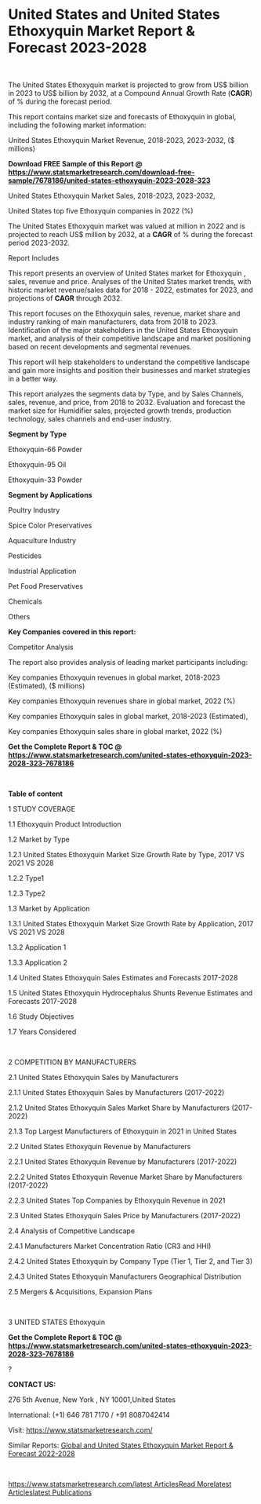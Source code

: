 <h1>United States and United States Ethoxyquin Market Report & Forecast 2023-2028</h1><br/><p>The United States Ethoxyquin market is projected to grow from US$ billion in 2023 to US$ billion by 2032, at a Compound Annual Growth Rate (<strong>CAGR</strong>) of % during the forecast period.</p>
 
 
 
 <p>This report contains market size and forecasts of Ethoxyquin in global, including the following market information:</p>
 
 
 
 <p>United States Ethoxyquin Market Revenue, 2018-2023, 2023-2032, ($ millions)</p>
 
 
 
 <p><strong>Download FREE Sample of this Report @ <a href="https://www.statsmarketresearch.com/download-free-sample/7678186/united-states-ethoxyquin-2023-2028-323">https://www.statsmarketresearch.com/download-free-sample/7678186/united-states-ethoxyquin-2023-2028-323</a></strong></p>
 
 
 
 <p>United States Ethoxyquin Market Sales, 2018-2023, 2023-2032,</p>
 
 
 
 <p>United States top five Ethoxyquin companies in 2022 (%)</p>
 
 
 
 <p>The United States Ethoxyquin market was valued at million in 2022 and is projected to reach US$ million by 2032, at a <strong>CAGR</strong> of % during the forecast period 2023-2032.</p>
 
 
 
 <p>Report Includes</p>
 
 
 
 <p>This report presents an overview of United States market for Ethoxyquin , sales, revenue and price. Analyses of the United States market trends, with historic market revenue/sales data for 2018 - 2022, estimates for 2023, and projections of <strong>CAGR</strong> through 2032.</p>
 
 
 
 <p>This report focuses on the Ethoxyquin sales, revenue, market share and industry ranking of main manufacturers, data from 2018 to 2023. Identification of the major stakeholders in the United States Ethoxyquin market, and analysis of their competitive landscape and market positioning based on recent developments and segmental revenues.</p>
 
 
 
 <p>This report will help stakeholders to understand the competitive landscape and gain more insights and position their businesses and market strategies in a better way.</p>
 
 
 
 <p>This report analyzes the segments data by Type, and by Sales Channels, sales, revenue, and price, from 2018 to 2032. Evaluation and forecast the market size for Humidifier sales, projected growth trends, production technology, sales channels and end-user industry.</p>
 
 
 
 <p><strong>Segment by Type</strong></p>
 
 
 
 <p>Ethoxyquin-66 Powder</p>
 
 
 
 <p>Ethoxyquin-95 Oil</p>
 
 
 
 <p>Ethoxyquin-33 Powder</p>
 
 
 
 <p><strong>Segment <strong><strong>by Applications</strong></strong></strong></p>
 
 
 
 <p>Poultry Industry</p>
 
 
 
 <p>Spice Color Preservatives</p>
 
 
 
 <p>Aquaculture Industry</p>
 
 
 
 <p>Pesticides</p>
 
 
 
 <p>Industrial Application</p>
 
 
 
 <p>Pet Food Preservatives</p>
 
 
 
 <p>Chemicals</p>
 
 
 
 <p>Others</p>
 
 
 
 <p><strong>Key Companies covered in this report:</strong></p>
 
 
 
 <p>Competitor Analysis</p>
 
 
 
 <p>The report also provides analysis of leading market participants including:</p>
 
 
 
 <p>Key companies Ethoxyquin revenues in global market, 2018-2023 (Estimated), ($ millions)</p>
 
 
 
 <p>Key companies Ethoxyquin revenues share in global market, 2022 (%)</p>
 
 
 
 <p>Key companies Ethoxyquin sales in global market, 2018-2023 (Estimated),</p>
 
 
 
 <p>Key companies Ethoxyquin sales share in global market, 2022 (%)</p>
 
 
 
 <div><b>Get the Complete Report & TOC @ <a href="https://www.statsmarketresearch.com/united-states-ethoxyquin-2023-2028-323-7678186">https://www.statsmarketresearch.com/united-states-ethoxyquin-2023-2028-323-7678186</a></b></div>
 
 
 
 <p><br />
 
 <b>Table of content</b></p>
 
 
 
 <p>1 STUDY COVERAGE<br />
 
 1.1 Ethoxyquin Product Introduction<br />
 
 1.2 Market by Type<br />
 
 1.2.1 United States Ethoxyquin Market Size Growth Rate by Type, 2017 VS 2021 VS 2028<br />
 
 1.2.2 Type1<br />
 
 1.2.3 Type2<br />
 
 1.3 Market by Application<br />
 
 1.3.1 United States Ethoxyquin Market Size Growth Rate by Application, 2017 VS 2021 VS 2028<br />
 
 1.3.2 Application 1<br />
 
 1.3.3 Application 2<br />
 
 1.4 United States Ethoxyquin Sales Estimates and Forecasts 2017-2028<br />
 
 1.5 United States Ethoxyquin Hydrocephalus Shunts Revenue Estimates and Forecasts 2017-2028<br />
 
 1.6 Study Objectives<br />
 
 1.7 Years Considered<br />
 
 <br />
 
 2 COMPETITION BY MANUFACTURERS<br />
 
 2.1 United States Ethoxyquin Sales by Manufacturers<br />
 
 2.1.1 United States Ethoxyquin Sales by Manufacturers (2017-2022)<br />
 
 2.1.2 United States Ethoxyquin Sales Market Share by Manufacturers (2017-2022)<br />
 
 2.1.3 Top Largest Manufacturers of Ethoxyquin in 2021 in United States<br />
 
 2.2 United States Ethoxyquin Revenue by Manufacturers<br />
 
 2.2.1 United States Ethoxyquin Revenue by Manufacturers (2017-2022)<br />
 
 2.2.2 United States Ethoxyquin Revenue Market Share by Manufacturers (2017-2022)<br />
 
 2.2.3 United States Top Companies by Ethoxyquin Revenue in 2021<br />
 
 2.3 United States Ethoxyquin Sales Price by Manufacturers (2017-2022)<br />
 
 2.4 Analysis of Competitive Landscape<br />
 
 2.4.1 Manufacturers Market Concentration Ratio (CR3 and HHI)<br />
 
 2.4.2 United States Ethoxyquin by Company Type (Tier 1, Tier 2, and Tier 3)<br />
 
 2.4.3 United States Ethoxyquin Manufacturers Geographical Distribution<br />
 
 2.5 Mergers & Acquisitions, Expansion Plans<br />
 
 <br />
 
 3 UNITED STATES Ethoxyquin</p>
 
 
 
 <div><b>Get the Complete Report & TOC @ <a href="https://www.statsmarketresearch.com/united-states-ethoxyquin-2023-2028-323-7678186">https://www.statsmarketresearch.com/united-states-ethoxyquin-2023-2028-323-7678186</a></b></div>
 
 
 
 <p>? </p>
 
 
 
 <p><b>CONTACT US:</b><br />
 
 276 5th Avenue, New York , NY 10001,United States<br />
 
 International: (+1) 646 781 7170 / +91 8087042414<br />
 
 Visit: <a href="https://www.statsmarketresearch.com/">https://www.statsmarketresearch.com/</a><br />
 
 Similar Reports: <a href="https://www.statsmarketresearch.com/united-states-ethoxyquin-2023-2028-323-7678186">Global and United States Ethoxyquin Market Report & Forecast 2022-2028</a><br />
 
 <br />
 
 <a href="https://gyeongbokgung.com">https://www.statsmarketresearch.com/</a><a href="https://hallyeomaritime.com">latest Articles</a><a href="https://jingwansa.com">Read More</a><a href="https://nguoiviet.jp/">latest Articles</a><a href="https://www.intelmarketresearch.com/">latest Publications</a></p>